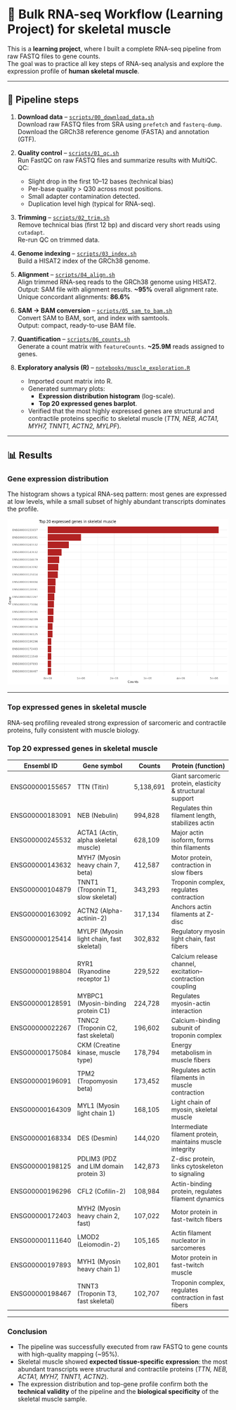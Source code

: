 # 🧬 Bulk RNA-seq Workflow (Learning Project) for skeletal muscle

This is a **learning project**, where I built a complete RNA-seq pipeline from raw FASTQ files to gene counts.  
The goal was to practice all key steps of RNA-seq analysis and explore the expression profile of **human skeletal muscle**.

---

## 🚀 Pipeline steps

1. **Download data** – [`scripts/00_download_data.sh`](scripts/00_download_data.sh)  
   Download raw FASTQ files from SRA using `prefetch` and `fasterq-dump`.  
   Download the GRCh38 reference genome (FASTA) and annotation (GTF).

2. **Quality control** – [`scripts/01_qc.sh`](scripts/01_qc.sh)  
   Run FastQC on raw FASTQ files and summarize results with MultiQC.
   QC:
   - Slight drop in the first 10–12 bases (technical bias) 
   - Per-base quality > Q30 across most positions.
   - Small adapter contamination detected.
   - Duplication level high (typical for RNA-seq).

3. **Trimming** – [`scripts/02_trim.sh`](scripts/02_trim.sh)   
   Remove technical bias (first 12 bp) and discard very short reads using `cutadapt`.  
   Re-run QC on trimmed data.

4. **Genome indexing** – [`scripts/03_index.sh`](scripts/03_index.sh)  
   Build a HISAT2 index of the GRCh38 genome. 

5. **Alignment** – [`scripts/04_align.sh`](scripts/04_align.sh)  
   Align trimmed RNA-seq reads to the GRCh38 genome using HISAT2.  
   Output: SAM file with alignment results. **~95%** overall alignment rate. Unique concordant alignments: **86.6%**

6. **SAM → BAM conversion** – [`scripts/05_sam_to_bam.sh`](scripts/05_sam_to_bam.sh)  
   Convert SAM to BAM, sort, and index with samtools.  
   Output: compact, ready-to-use BAM file.

7. **Quantification** – [`scripts/06_counts.sh`](scripts/06_counts.sh)  
   Generate a count matrix with `featureCounts`. **~25.9M** reads assigned to genes.

8. **Exploratory analysis (R)** – [`notebooks/muscle_exploration.R`](notebooks/muscle_exploration.R)  
   - Imported count matrix into R.  
   - Generated summary plots:  
     - **Expression distribution histogram** (log-scale).  
     - **Top 20 expressed genes barplot**.  
   - Verified that the most highly expressed genes are structural and contractile proteins specific to skeletal muscle (*TTN, NEB, ACTA1, MYH7, TNNT1, ACTN2, MYLPF*).  
---

## 📊 Results

### Gene expression distribution
The histogram shows a typical RNA-seq pattern: most genes are expressed at low levels, while a small subset of highly abundant transcripts dominates the profile.

![Expression distribution](results/figures/muscle_top20.png)

---

### Top expressed genes in skeletal muscle
RNA-seq profiling revealed strong expression of sarcomeric and contractile proteins, fully consistent with muscle biology.

### Top 20 expressed genes in skeletal muscle

| Ensembl ID | Gene symbol | Counts   | Protein (function) |
|------------|-------------|----------|--------------------|
| ENSG00000155657 | TTN (Titin) | 5,138,691 | Giant sarcomeric protein, elasticity & structural support |
| ENSG00000183091 | NEB (Nebulin) | 994,828 | Regulates thin filament length, stabilizes actin |
| ENSG00000245532 | ACTA1 (Actin, alpha skeletal muscle) | 628,109 | Major actin isoform, forms thin filaments |
| ENSG00000143632 | MYH7 (Myosin heavy chain 7, beta) | 412,587 | Motor protein, contraction in slow fibers |
| ENSG00000104879 | TNNT1 (Troponin T1, slow skeletal) | 343,293 | Troponin complex, regulates contraction |
| ENSG00000163092 | ACTN2 (Alpha-actinin-2) | 317,134 | Anchors actin filaments at Z-disc |
| ENSG00000125414 | MYLPF (Myosin light chain, fast skeletal) | 302,832 | Regulatory myosin light chain, fast fibers |
| ENSG00000198804 | RYR1 (Ryanodine receptor 1) | 229,522 | Calcium release channel, excitation–contraction coupling |
| ENSG00000128591 | MYBPC1 (Myosin-binding protein C1) | 224,728 | Regulates myosin-actin interaction |
| ENSG00000022267 | TNNC2 (Troponin C2, fast skeletal) | 196,602 | Calcium-binding subunit of troponin complex |
| ENSG00000175084 | CKM (Creatine kinase, muscle type) | 178,794 | Energy metabolism in muscle fibers |
| ENSG00000196091 | TPM2 (Tropomyosin beta) | 173,452 | Regulates actin filaments in muscle contraction |
| ENSG00000164309 | MYL1 (Myosin light chain 1) | 168,105 | Light chain of myosin, skeletal muscle |
| ENSG00000168334 | DES (Desmin) | 144,020 | Intermediate filament protein, maintains muscle integrity |
| ENSG00000198125 | PDLIM3 (PDZ and LIM domain protein 3) | 142,873 | Z-disc protein, links cytoskeleton to signaling |
| ENSG00000196296 | CFL2 (Cofilin-2) | 108,984 | Actin-binding protein, regulates filament dynamics |
| ENSG00000172403 | MYH2 (Myosin heavy chain 2, fast) | 107,022 | Motor protein in fast-twitch fibers |
| ENSG00000111640 | LMOD2 (Leiomodin-2) | 105,165 | Actin filament nucleator in sarcomeres |
| ENSG00000197893 | MYH1 (Myosin heavy chain 1) | 102,801 | Motor protein in fast-twitch muscle |
| ENSG00000198467 | TNNT3 (Troponin T3, fast skeletal) | 102,707 | Troponin complex, regulates contraction in fast fibers |

---

### Conclusion
- The pipeline was successfully executed from raw FASTQ to gene counts with high-quality mapping (~95%).  
- Skeletal muscle showed **expected tissue-specific expression**: the most abundant transcripts were structural and contractile proteins (*TTN, NEB, ACTA1, MYH7, TNNT1, ACTN2*).  
- The expression distribution and top-gene profile confirm both the **technical validity** of the pipeline and the **biological specificity** of the skeletal muscle sample.  

